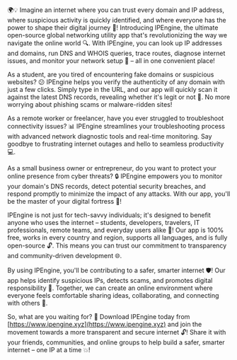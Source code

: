 🌍💡 Imagine an internet where you can trust every domain and IP address, where suspicious activity is quickly identified, and where everyone has the power to shape their digital journey 🚀! Introducing IPEngine, the ultimate open-source global networking utility app that's revolutionizing the way we navigate the online world 🔍. With IPEngine, you can look up IP addresses and domains, run DNS and WHOIS queries, trace routes, diagnose internet issues, and monitor your network setup 📡 – all in one convenient place!

As a student, are you tired of encountering fake domains or suspicious websites? 😕 IPEngine helps you verify the authenticity of any domain with just a few clicks. Simply type in the URL, and our app will quickly scan it against the latest DNS records, revealing whether it's legit or not 🚫. No more worrying about phishing scams or malware-ridden sites!

As a remote worker or freelancer, have you ever struggled to troubleshoot connectivity issues? 📊 IPEngine streamlines your troubleshooting process with advanced network diagnostic tools and real-time monitoring. Say goodbye to frustrating internet outages and hello to seamless productivity 💻.

As a small business owner or entrepreneur, do you want to protect your online presence from cyber threats? 🔒 IPEngine empowers you to monitor your domain's DNS records, detect potential security breaches, and respond promptly to minimize the impact of any attacks. With our app, you'll be the master of your digital fortress 🏰!

IPEngine is not just for tech-savvy individuals; it's designed to benefit anyone who uses the internet – students, developers, travelers, IT professionals, remote teams, and everyday users alike 👥! Our app is 100% free, works in every country and region, supports all languages, and is fully open-source 🔓. This means you can trust our commitment to transparency and community-driven development 🌐.

By using IPEngine, you'll be contributing to a safer, smarter internet 🛡️! Our app helps identify suspicious IPs, detects scams, and promotes digital responsibility 🚫. Together, we can create an online environment where everyone feels comfortable sharing ideas, collaborating, and connecting with others 💬.

So, what are you waiting for? 🤔 Download IPEngine today from [https://www.ipengine.xyz](https://www.ipengine.xyz) and join the movement towards a more transparent and secure internet 🔓! Share it with your friends, communities, and online groups to help build a safer, smarter internet – one IP at a time 💥!